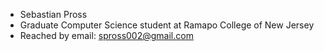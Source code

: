 - Sebastian Pross
- Graduate Computer Science student at Ramapo College of New Jersey
- Reached by email: spross002@gmail.com

